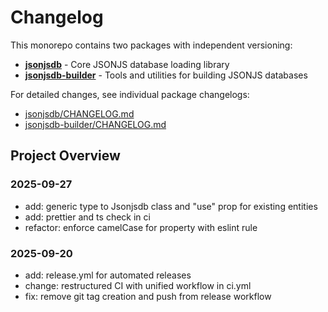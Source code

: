 # Changelog

This monorepo contains two packages with independent versioning:

- **[jsonjsdb](./jsonjsdb/)** - Core JSONJS database loading library
- **[jsonjsdb-builder](./jsonjsdb-builder/)** - Tools and utilities for building JSONJS databases

For detailed changes, see individual package changelogs:

- [jsonjsdb/CHANGELOG.md](./jsonjsdb/CHANGELOG.md)
- [jsonjsdb-builder/CHANGELOG.md](./jsonjsdb-builder/CHANGELOG.md)

## Project Overview

### 2025-09-27

- add: generic type to Jsonjsdb class and "use" prop for existing entities
- add: prettier and ts check in ci
- refactor: enforce camelCase for property with eslint rule

### 2025-09-20

- add: release.yml for automated releases
- change: restructured CI with unified workflow in ci.yml
- fix: remove git tag creation and push from release workflow
